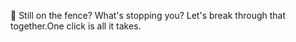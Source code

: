 🤔 Still on the fence\?
What\'s stopping you\? Let\'s break through that together\.One click is all it takes\.